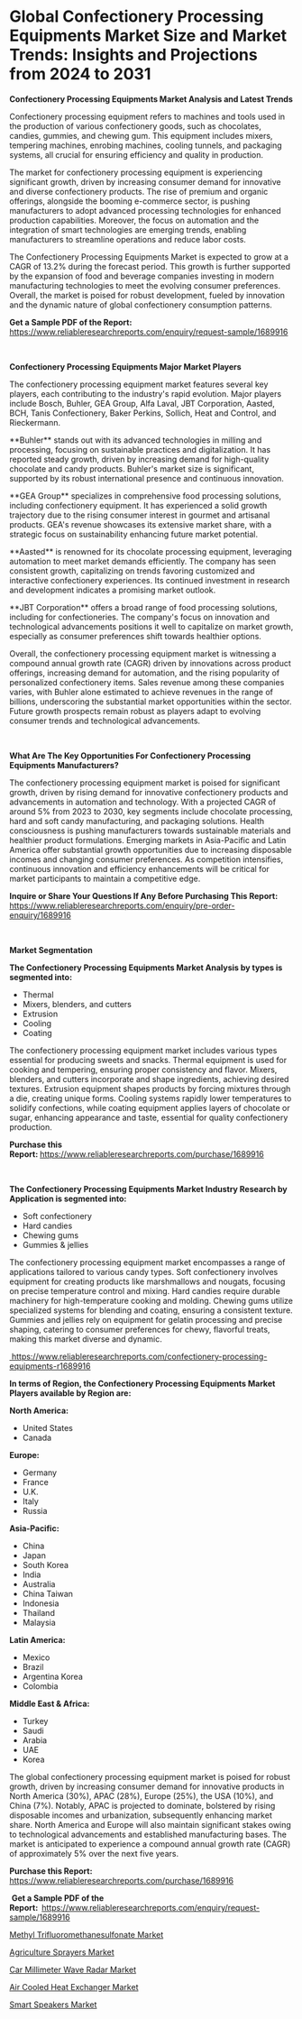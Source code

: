 <p><h1>Global Confectionery Processing Equipments Market Size and Market Trends: Insights and Projections from 2024 to 2031</h1></p><p><strong>Confectionery Processing Equipments Market Analysis and Latest Trends</strong></p>
<p><p>Confectionery processing equipment refers to machines and tools used in the production of various confectionery goods, such as chocolates, candies, gummies, and chewing gum. This equipment includes mixers, tempering machines, enrobing machines, cooling tunnels, and packaging systems, all crucial for ensuring efficiency and quality in production. </p><p>The market for confectionery processing equipment is experiencing significant growth, driven by increasing consumer demand for innovative and diverse confectionery products. The rise of premium and organic offerings, alongside the booming e-commerce sector, is pushing manufacturers to adopt advanced processing technologies for enhanced production capabilities. Moreover, the focus on automation and the integration of smart technologies are emerging trends, enabling manufacturers to streamline operations and reduce labor costs.</p><p>The Confectionery Processing Equipments Market is expected to grow at a CAGR of 13.2% during the forecast period. This growth is further supported by the expansion of food and beverage companies investing in modern manufacturing technologies to meet the evolving consumer preferences. Overall, the market is poised for robust development, fueled by innovation and the dynamic nature of global confectionery consumption patterns.</p></p>
<p><strong>Get a Sample PDF of the Report:&nbsp;</strong> <a href="https://www.reliableresearchreports.com/enquiry/request-sample/1689916?utm_campaign=31&utm_medium=2&utm_source=Github&utm_content=ia&utm_term=17102024&utm_id=confectionery-processing-equipments">https://www.reliableresearchreports.com/enquiry/request-sample/1689916</a></p>
<p>&nbsp;</p>
<p><strong>Confectionery Processing Equipments Major Market Players</strong></p>
<p><p>The confectionery processing equipment market features several key players, each contributing to the industry's rapid evolution. Major players include Bosch, Buhler, GEA Group, Alfa Laval, JBT Corporation, Aasted, BCH, Tanis Confectionery, Baker Perkins, Sollich, Heat and Control, and Rieckermann.</p><p>**Buhler** stands out with its advanced technologies in milling and processing, focusing on sustainable practices and digitalization. It has reported steady growth, driven by increasing demand for high-quality chocolate and candy products. Buhler's market size is significant, supported by its robust international presence and continuous innovation.</p><p>**GEA Group** specializes in comprehensive food processing solutions, including confectionery equipment. It has experienced a solid growth trajectory due to the rising consumer interest in gourmet and artisanal products. GEA's revenue showcases its extensive market share, with a strategic focus on sustainability enhancing future market potential.</p><p>**Aasted** is renowned for its chocolate processing equipment, leveraging automation to meet market demands efficiently. The company has seen consistent growth, capitalizing on trends favoring customized and interactive confectionery experiences. Its continued investment in research and development indicates a promising market outlook.</p><p>**JBT Corporation** offers a broad range of food processing solutions, including for confectioneries. The company's focus on innovation and technological advancements positions it well to capitalize on market growth, especially as consumer preferences shift towards healthier options.</p><p>Overall, the confectionery processing equipment market is witnessing a compound annual growth rate (CAGR) driven by innovations across product offerings, increasing demand for automation, and the rising popularity of personalized confectionery items. Sales revenue among these companies varies, with Buhler alone estimated to achieve revenues in the range of billions, underscoring the substantial market opportunities within the sector. Future growth prospects remain robust as players adapt to evolving consumer trends and technological advancements.</p></p>
<p>&nbsp;</p>
<p><strong>What Are The Key Opportunities For Confectionery Processing Equipments Manufacturers?</strong></p>
<p><p>The confectionery processing equipment market is poised for significant growth, driven by rising demand for innovative confectionery products and advancements in automation and technology. With a projected CAGR of around 5% from 2023 to 2030, key segments include chocolate processing, hard and soft candy manufacturing, and packaging solutions. Health consciousness is pushing manufacturers towards sustainable materials and healthier product formulations. Emerging markets in Asia-Pacific and Latin America offer substantial growth opportunities due to increasing disposable incomes and changing consumer preferences. As competition intensifies, continuous innovation and efficiency enhancements will be critical for market participants to maintain a competitive edge.</p></p>
<p><strong>Inquire or Share Your Questions If Any Before Purchasing This Report:</strong> <a href="https://www.reliableresearchreports.com/enquiry/pre-order-enquiry/1689916?utm_campaign=31&utm_medium=2&utm_source=Github&utm_content=ia&utm_term=17102024&utm_id=confectionery-processing-equipments">https://www.reliableresearchreports.com/enquiry/pre-order-enquiry/1689916</a></p>
<p>&nbsp;</p>
<p><strong>Market Segmentation</strong></p>
<p><strong>The Confectionery Processing Equipments Market Analysis by types is segmented into:</strong></p>
<p><ul><li>Thermal</li><li>Mixers, blenders, and cutters</li><li>Extrusion</li><li>Cooling</li><li>Coating</li></ul></p>
<p><p>The confectionery processing equipment market includes various types essential for producing sweets and snacks. Thermal equipment is used for cooking and tempering, ensuring proper consistency and flavor. Mixers, blenders, and cutters incorporate and shape ingredients, achieving desired textures. Extrusion equipment shapes products by forcing mixtures through a die, creating unique forms. Cooling systems rapidly lower temperatures to solidify confections, while coating equipment applies layers of chocolate or sugar, enhancing appearance and taste, essential for quality confectionery production.</p></p>
<p><strong>Purchase this Report:&nbsp;</strong><a href="https://www.reliableresearchreports.com/purchase/1689916?utm_campaign=31&utm_medium=2&utm_source=Github&utm_content=ia&utm_term=17102024&utm_id=confectionery-processing-equipments">https://www.reliableresearchreports.com/purchase/1689916</a></p>
<p>&nbsp;</p>
<p><strong>The Confectionery Processing Equipments Market Industry Research by Application is segmented into:</strong></p>
<p><ul><li>Soft confectionery</li><li>Hard candies</li><li>Chewing gums</li><li>Gummies & jellies</li></ul></p>
<p><p>The confectionery processing equipment market encompasses a range of applications tailored to various candy types. Soft confectionery involves equipment for creating products like marshmallows and nougats, focusing on precise temperature control and mixing. Hard candies require durable machinery for high-temperature cooking and molding. Chewing gums utilize specialized systems for blending and coating, ensuring a consistent texture. Gummies and jellies rely on equipment for gelatin processing and precise shaping, catering to consumer preferences for chewy, flavorful treats, making this market diverse and dynamic.</p></p>
<p><a href="https://www.reliableresearchreports.com/confectionery-processing-equipments-r1689916?utm_campaign=31&utm_medium=2&utm_source=Github&utm_content=ia&utm_term=17102024&utm_id=confectionery-processing-equipments">&nbsp;https://www.reliableresearchreports.com/confectionery-processing-equipments-r1689916</a></p>
<p><strong>In terms of Region, the Confectionery Processing Equipments Market Players available by Region are:</strong></p>
<p>
    <p> <strong> North America: </strong>
        <ul>
            <li>United States</li>
            <li>Canada</li>
        </ul>
        </p> 
    <p> <strong> Europe: </strong>
        <ul>
            <li>Germany</li>
            <li>France</li>
            <li>U.K.</li>
            <li>Italy</li>
            <li>Russia</li>
        </ul>
        </p> 
    <p> <strong> Asia-Pacific: </strong>
        <ul>
            <li>China</li>
            <li>Japan</li>
            <li>South Korea</li>
            <li>India</li>
            <li>Australia</li>
            <li>China Taiwan</li>
            <li>Indonesia</li>
            <li>Thailand</li>
            <li>Malaysia</li>
        </ul>
        </p> 
    <p> <strong> Latin America: </strong>
        <ul>
            <li>Mexico</li>
            <li>Brazil</li>
            <li>Argentina Korea</li>
            <li>Colombia</li>
        </ul>
        </p> 
    <p> <strong> Middle East & Africa: </strong>
        <ul>
            <li>Turkey</li>
            <li>Saudi</li>
            <li>Arabia</li>
            <li>UAE</li>
            <li>Korea</li>
        </ul>
    </p>
    </p>
<p><p>The global confectionery processing equipment market is poised for robust growth, driven by increasing consumer demand for innovative products in North America (30%), APAC (28%), Europe (25%), the USA (10%), and China (7%). Notably, APAC is projected to dominate, bolstered by rising disposable incomes and urbanization, subsequently enhancing market share. North America and Europe will also maintain significant stakes owing to technological advancements and established manufacturing bases. The market is anticipated to experience a compound annual growth rate (CAGR) of approximately 5% over the next five years.</p></p>
<p><strong>Purchase this Report: </strong><a href="https://www.reliableresearchreports.com/purchase/1689916?utm_campaign=31&utm_medium=2&utm_source=Github&utm_content=ia&utm_term=17102024&utm_id=confectionery-processing-equipments">https://www.reliableresearchreports.com/purchase/1689916</a></p>
<p>&nbsp;<strong>Get a Sample PDF of the Report:&nbsp;&nbsp;</strong><a href="https://www.reliableresearchreports.com/enquiry/request-sample/1689916?utm_campaign=31&utm_medium=2&utm_source=Github&utm_content=ia&utm_term=17102024&utm_id=confectionery-processing-equipments">https://www.reliableresearchreports.com/enquiry/request-sample/1689916</a></p>
<p><strong></strong></p>
<p><p><a href="https://www.linkedin.com/pulse/global-methyl-trifluoromethanesulfonate-market-opportunities-ei5qe?utm_campaign=31&utm_medium=2&utm_source=Github&utm_content=ia&utm_term=17102024&utm_id=confectionery-processing-equipments">Methyl Trifluoromethanesulfonate Market</a></p><p><a href="https://issuu.com/reportprime-2/docs/agriculture-sprayers-market-size-20_d42f57d7c8e73a?utm_campaign=31&utm_medium=2&utm_source=Github&utm_content=ia&utm_term=17102024&utm_id=confectionery-processing-equipments">Agriculture Sprayers Market</a></p><p><a href="https://github.com/shivermasallash/Market-Research-Report-List-1/blob/main/car-millimeter-wave-radar-market.md?utm_campaign=31&utm_medium=2&utm_source=Github&utm_content=ia&utm_term=17102024&utm_id=confectionery-processing-equipments">Car Millimeter Wave Radar Market</a></p><p><a href="https://issuu.com/reportprime-2/docs/air-cooled-heat-exchanger-market-si_8f381378a3fa5f?utm_campaign=31&utm_medium=2&utm_source=Github&utm_content=ia&utm_term=17102024&utm_id=confectionery-processing-equipments">Air Cooled Heat Exchanger Market</a></p><p><a href="https://www.linkedin.com/pulse/global-smart-speakers-market-size-trends-analysis-regional-o5xpe?utm_campaign=31&utm_medium=2&utm_source=Github&utm_content=ia&utm_term=17102024&utm_id=confectionery-processing-equipments">Smart Speakers Market</a></p></p>